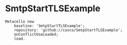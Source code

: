 # SmtpStartTLSExample

```Smalltalk
Metacello new
	baseline: 'SmtpStartTLSExample';
	repository: 'github://casco/SmtpStartTLSExample';
	onConflictUseLoaded;
	load.
  ``` 
